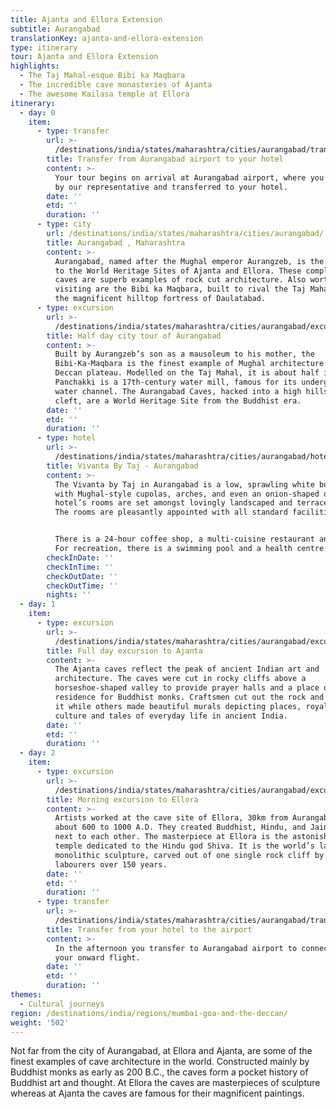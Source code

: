 ```yaml
---
title: Ajanta and Ellora Extension
subtitle: Aurangabad
translationKey: ajanta-and-ellora-extension
type: itinerary
tour: Ajanta and Ellora Extension
highlights:
  - The Taj Mahal-esque Bibi ka Maqbara
  - The incredible cave monasteries of Ajanta
  - The awesome Kailasa temple at Ellora
itinerary:
  - day: 0
    item:
      - type: transfer
        url: >-
          /destinations/india/states/maharashtra/cities/aurangabad/transfers/transfer-from-airport-to-hotel/
        title: Transfer from Aurangabad airport to your hotel
        content: >-
          Your tour begins on arrival at Aurangabad airport, where you are met
          by our representative and transferred to your hotel.
        date: ''
        etd: ''
        duration: ''
      - type: city
        url: /destinations/india/states/maharashtra/cities/aurangabad/
        title: Aurangabad , Maharashtra
        content: >-
          Aurangabad, named after the Mughal emperor Aurangzeb, is the gateway
          to the World Heritage Sites of Ajanta and Ellora. These complexes of
          caves are superb examples of rock cut architecture. Also worth
          visiting are the Bibi ka Maqbara, built to rival the Taj Mahal, and
          the magnificent hilltop fortress of Daulatabad.
      - type: excursion
        url: >-
          /destinations/india/states/maharashtra/cities/aurangabad/excursions/half-day-city-tour-of-aurangabad/
        title: Half day city tour of Aurangabad
        content: >-
          Built by Aurangzeb’s son as a mausoleum to his mother, the
          Bibi-Ka-Maqbara is the finest example of Mughal architecture in the
          Deccan plateau. Modelled on the Taj Mahal, it is about half its size.
          Panchakki is a 17th-century water mill, famous for its underground
          water channel. The Aurangabad Caves, hacked into a high hillside
          cleft, are a World Heritage Site from the Buddhist era.
        date: ''
        etd: ''
        duration: ''
      - type: hotel
        url: >-
          /destinations/india/states/maharashtra/cities/aurangabad/hotels/vivanta-by-taj-aurangabad/
        title: Vivanta By Taj - Aurangabad
        content: >-
          The Vivanta by Taj in Aurangabad is a low, sprawling white building
          with Mughal-style cupolas, arches, and even an onion-shaped dome. The
          hotel’s rooms are set amongst lovingly landscaped and terraced lawns.
          The rooms are pleasantly appointed with all standard facilities.


          There is a 24-hour coffee shop, a multi-cuisine restaurant and a bar.
          For recreation, there is a swimming pool and a health centre.
        checkInDate: ''
        checkInTime: ''
        checkOutDate: ''
        checkOutTime: ''
        nights: ''
  - day: 1
    item:
      - type: excursion
        url: >-
          /destinations/india/states/maharashtra/cities/aurangabad/excursions/full-day-excursion-to-ajanta/
        title: Full day excursion to Ajanta
        content: >-
          The Ajanta caves reflect the peak of ancient Indian art and
          architecture. The caves were cut in rocky cliffs above a
          horseshoe-shaped valley to provide prayer halls and a place of
          residence for Buddhist monks. Craftsmen cut out the rock and sculpted
          it while others made beautiful murals depicting places, royalty,
          culture and tales of everyday life in ancient India.
        date: ''
        etd: ''
        duration: ''
  - day: 2
    item:
      - type: excursion
        url: >-
          /destinations/india/states/maharashtra/cities/aurangabad/excursions/half-day-excursion-to-ellora/
        title: Morning excursion to Ellora
        content: >-
          Artists worked at the cave site of Ellora, 30km from Aurangabad, from
          about 600 to 1000 A.D. They created Buddhist, Hindu, and Jain caves
          next to each other. The masterpiece at Ellora is the astonishing
          temple dedicated to the Hindu god Shiva. It is the world’s largest
          monolithic sculpture, carved out of one single rock cliff by 7,000
          labourers over 150 years.
        date: ''
        etd: ''
        duration: ''
      - type: transfer
        url: >-
          /destinations/india/states/maharashtra/cities/aurangabad/transfers/transfer-from-hotel-to-airport/
        title: Transfer from your hotel to the airport
        content: >-
          In the afternoon you transfer to Aurangabad airport to connect with
          your onward flight.
        date: ''
        etd: ''
        duration: ''
themes:
  - Cultural journeys
region: /destinations/india/regions/mumbai-goa-and-the-deccan/
weight: '502'
---
```

Not far from the city of Aurangabad, at Ellora and Ajanta, are some of the finest examples of cave architecture in the world. Constructed mainly by Buddhist monks as early as 200 B.C., the caves form a pocket history of Buddhist art and thought. At Ellora the caves are masterpieces of sculpture whereas at Ajanta the caves are famous for their magnificent paintings.
